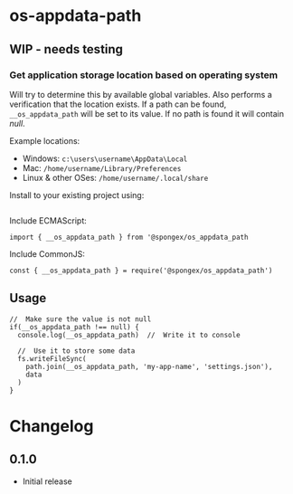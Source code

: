 #  os-appdata-path

## WIP - needs testing

### Get application storage location based on operating system

Will try to determine this by available global variables.
Also performs a verification that the location exists.
If a path can be found, `__os_appdata_path` will be set to its value.
If no path is found it will contain *null*.

Example locations:
- Windows: `c:\users\username\AppData\Local`
- Mac: `/home/username/Library/Preferences`
- Linux & other OSes: `/home/username/.local/share`

Install to your existing project using:
```
```

Include ECMAScript:
```
import { __os_appdata_path } from '@spongex/os_appdata_path
```

Include CommonJS:
```
const { __os_appdata_path } = require('@spongex/os_appdata_path')
```

## Usage
```
//  Make sure the value is not null
if(__os_appdata_path !== null) {
  console.log(__os_appdata_path)  //  Write it to console

  //  Use it to store some data
  fs.writeFileSync(
    path.join(__os_appdata_path, 'my-app-name', 'settings.json'),
    data
  )
}
```

# Changelog

## 0.1.0
- Initial release

